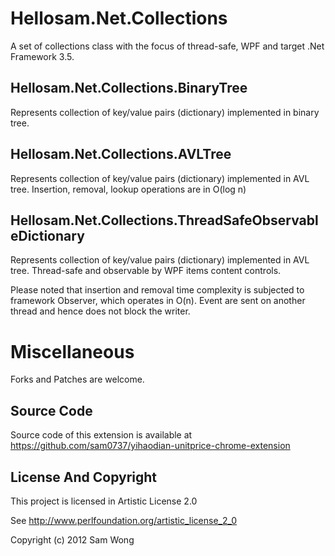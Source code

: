 Hellosam.Net.Collections
========================

A set of collections class with the focus of thread-safe, WPF and target .Net Framework 3.5. 

Hellosam.Net.Collections.BinaryTree
-----------------------------------
Represents collection of key/value pairs (dictionary) implemented in binary tree.

Hellosam.Net.Collections.AVLTree
--------------------------------
Represents collection of key/value pairs (dictionary) implemented in AVL tree. Insertion, removal, lookup operations are in O(log n)

Hellosam.Net.Collections.ThreadSafeObservableDictionary
-------------------------------------------------------
Represents collection of key/value pairs (dictionary) implemented in AVL tree. Thread-safe and observable by WPF items content controls.

Please noted that insertion and removal time complexity is subjected to framework Observer, which operates in O(n).
Event are sent on another thread and hence does not block the writer.

Miscellaneous
=============

Forks and Patches are welcome.

Source Code
-----------
Source code of this extension is available at https://github.com/sam0737/yihaodian-unitprice-chrome-extension

License And Copyright
---------------------
This project is licensed in Artistic License 2.0

See http://www.perlfoundation.org/artistic_license_2_0

Copyright (c) 2012 Sam Wong
